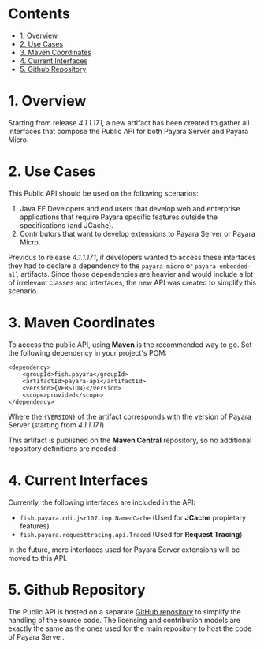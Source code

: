 # Contents

* [1. Overview](#1-overview)
* [2. Use Cases](#2-use-cases)
* [3. Maven Coordinates](#3-maven-coordinates)
* [4. Current Interfaces](#4-current-interfaces)
* [5. Github Repository](#5-github-repository)

# 1. Overview

Starting from release _4.1.1.171_, a new artifact has been created to gather all interfaces that compose the Public API for both Payara Server and Payara Micro.

# 2. Use Cases

This Public API should be used on the following scenarios:

1. Java EE Developers and end users that develop web and enterprise applications that require Payara specific features outside the specifications \(and JCache\). 
2. Contributors that want to develop extensions to Payara Server or Payara Micro.

Previous to release _4.1.1.171_, if developers wanted to access these interfaces they had to declare a dependency to the `payara-micro` or `payara-embedded-all` artifacts. Since those dependencies are heavier and would include a lot of irrelevant classes and interfaces, the new API was created to simplify this scenario.

# 3. Maven Coordinates

To access the public API, using **Maven** is the recommended way to go. Set the following dependency in your project's POM:

```
<dependency>
    <groupId>fish.payara</groupId>
    <artifactId>payara-api</artifactId>
    <version>{VERSION}</version>
    <scope>provided</scope>
</dependency>
```

Where the `{VERSION}` of the artifact corresponds with the version of Payara Server \(starting from _4.1.1.171_\)

This artifact is published on the **Maven Central** repository, so no additional repository definitions are needed.

# 4. Current Interfaces

Currently, the following interfaces are included in the API:

* `fish.payara.cdi.jsr107.imp.NamedCache` \(Used for **JCache** propietary features\)
* `fish.payara.requesttracing.api.Traced` \(Used for **Request Tracing**\)

In the future, more interfaces used for Payara Server extensions will be moved to this API.

# 5. Github Repository

The Public API is hosted on a separate [GitHub repository](https://github.com/payara/Payara-API) to simplify the handling of the source code. The licensing and contribution models are exactly the same as the ones used for the main repository to host the code of Payara Server.

